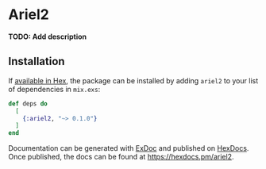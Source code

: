 # Ariel2

**TODO: Add description**

## Installation

If [available in Hex](https://hex.pm/docs/publish), the package can be installed
by adding `ariel2` to your list of dependencies in `mix.exs`:

```elixir
def deps do
  [
    {:ariel2, "~> 0.1.0"}
  ]
end
```

Documentation can be generated with [ExDoc](https://github.com/elixir-lang/ex_doc)
and published on [HexDocs](https://hexdocs.pm). Once published, the docs can
be found at <https://hexdocs.pm/ariel2>.


